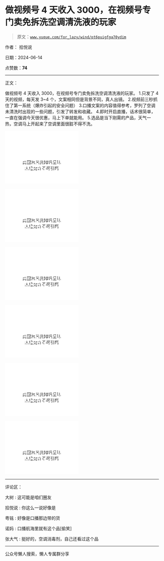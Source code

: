 # 做视频号 4 天收入 3000，在视频号专门卖免拆洗空调清洗液的玩家

> 原文：[`www.yuque.com/for_lazy/wind/pt6puigfga70ydim`](https://www.yuque.com/for_lazy/wind/pt6puigfga70ydim)

作者： 拾悦说

日期：2024-06-14

点赞数：**74**

* * *

正文：

做视频号 4 天收入 3000，在视频号专门卖免拆洗空调清洗液的玩家。 1.只发了 4 天的视频，每天发 3~4 个，文案相同但是背景不同，真人出镜。
2.视频前三秒抓住了第一系统（爆炸引起的安全问题） 3.口播文案的内容值得参考，罗列了空调未清洗时出现的一些问题，引发了转发和收藏。
4.即时开启直播，话术很简单，一直在强调今天很优惠，马上下单就能用。 5.选品是当下刚需的产品，天气一热，空调马上开起来了空调里面很脏不得不洗。

![](img/315feaf7d7218b7d552c1bd07de800f8.png)

![](img/34592c54b76660ac7e471b65d7ad0968.png)

![](img/246566426345a8a1e30eab0ad81a53e2.png)

![](img/0aafca99a46cada330efc29b2cefd5f4.png)

![](img/d1794ec2847216b180d1219f90e4cd39.png)

![](img/b0fc734695cf229aa13b5216ed40b2c0.png)

* * *

评论区：

大树 : 这可能是咱们圈友

拾悦说 : 你这么一说好像是

粤铭 : 好像是口播那边带的货

诺妈 : 口播航海里就有这个品[偷笑]

张大气 : 挺好的，空调消毒剂，自己还看过这个品

* * *

公众号懒人搜索，懒人专属群分享